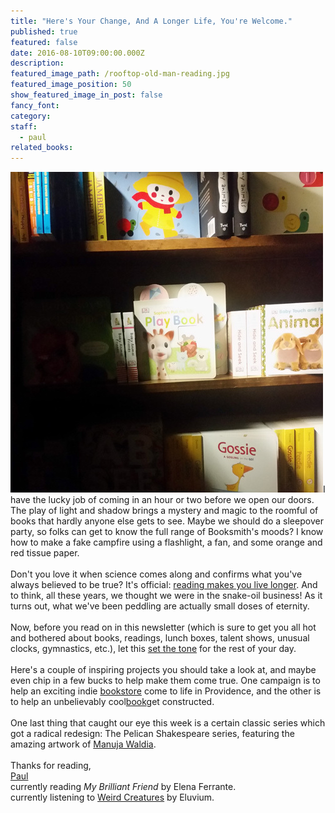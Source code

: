 ```yaml
---
title: "Here's Your Change, And A Longer Life, You're Welcome."
published: true
featured: false
date: 2016-08-10T09:00:00.000Z
description:
featured_image_path: /rooftop-old-man-reading.jpg
featured_image_position: 50
show_featured_image_in_post: false
fancy_font:
category:
staff:
  - paul
related_books:
---
```



![](/uploads/versions/081016---x----500-513x---.jpg)I have the lucky job of coming in an hour or two before we open our doors. The play of light and shadow brings a mystery and magic to the roomful of books that hardly anyone else gets to see. Maybe we should do a sleepover party, so folks can get to know the full range of Booksmith's moods? I know how to make a fake campfire using a flashlight, a fan, and some orange and red tissue paper.
<br>
<br>Don't you love it when science comes along and confirms what you've always believed to be true? It's official: [reading makes you live longer](http://well.blogs.nytimes.com/2016/08/03/read-books-live-longer/?_r=0). And to think, all these years, we thought we were in the snake-oil business! As it turns out, what we've been peddling are actually small doses of eternity.
<br>
<br>Now, before you read on in this newsletter (which is sure to get you all hot and bothered about books, readings, lunch boxes, talent shows, unusual clocks, gymnastics, etc.), let this [set the tone](https://www.youtube.com/watch?v=RdCutpuUrX4) for the rest of your day.
<br>
<br>Here's a couple of inspiring projects you should take a look at, and maybe even chip in a few bucks to help make them come true. One campaign is to help an exciting indie [bookstore](https://riffraffpvd.squarespace.com/community-lending/) come to life in Providence, and the other is to help an unbelievably cool[book](http://www.thisiscolossal.com/2016/08/wooden-puzzle-book/)get constructed.
<br>
<br>One last thing that caught our eye this week is a certain classic series which got a radical redesign: The Pelican Shakespeare series, featuring the amazing artwork of [Manuja Waldia](http://www.manujawaldia.com/#/penguin-shakespeare/).
<br>
<br>Thanks for reading,
<br>[Paul](http://www.ptpainter.com/)
<br>currently reading *My Brilliant Friend* by Elena Ferrante.
<br>currently listening to [Weird Creatures](https://www.youtube.com/watch?v=i9s5vJ5qSPQ) by Eluvium.